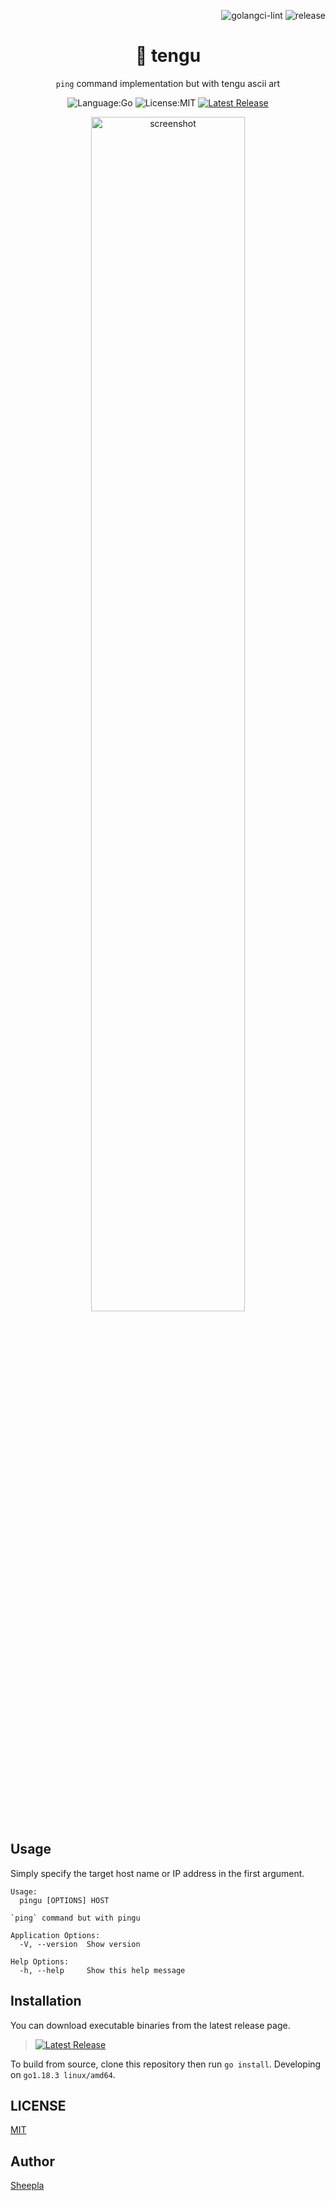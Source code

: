 <div align="right">

![golangci-lint](https://github.com/sheepla/pingu/actions/workflows/golangci-lint.yml/badge.svg)
![release](https://github.com/sheepla/pingu/actions/workflows/release.yml/badge.svg)

</div>


<div align="center">

# 👺 tengu

`ping` command implementation but with tengu ascii art


![Language:Go](https://img.shields.io/static/v1?label=Language&message=Go&color=blue&style=flat-square)
![License:MIT](https://img.shields.io/static/v1?label=License&message=MIT&color=blue&style=flat-square)
[![Latest Release](https://img.shields.io/github/v/release/sheepla/pingu?style=flat-square)](https://github.com/sheepla/pingu/releases/latest)

</div>

<div align="center">

<img src="https://user-images.githubusercontent.com/62412884/173192079-a6229925-2575-476c-9bb1-b5f0c6e2dbfc.png" width="70%" alt="screenshot" />

</div>

## Usage

Simply specify the target host name or IP address in the first argument.

```
Usage:
  pingu [OPTIONS] HOST

`ping` command but with pingu

Application Options:
  -V, --version  Show version

Help Options:
  -h, --help     Show this help message
```

## Installation

You can download executable binaries from the latest release page.

> [![Latest Release](https://img.shields.io/github/v/release/sheepla/pingu?style=flat-square)](https://github.com/sheepla/pingu/releases/latest)

To build from source, clone this repository then run `go install`. Developing on `go1.18.3 linux/amd64`.

## LICENSE

[MIT](./LICENSE)

## Author

[Sheepla](https://github.com/sheepla)

